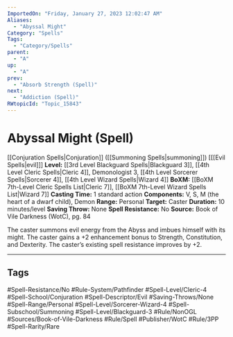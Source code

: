 ```yaml
---
ImportedOn: "Friday, January 27, 2023 12:02:47 AM"
Aliases:
  - "Abyssal Might"
Category: "Spells"
Tags:
  - "Category/Spells"
parent:
  - "A"
up:
  - "A"
prev:
  - "Absorb Strength (Spell)"
next:
  - "Addiction (Spell)"
RWtopicId: "Topic_15843"
---
```

# Abyssal Might (Spell)

[[Conjuration Spells|Conjuration]] ([[Summoning Spells|summoning]]) \[[[Evil Spells|evil]]]
**Level:** [[3rd Level Blackguard Spells|Blackguard 3]], [[4th Level Cleric Spells|Cleric 4]], Demonologist 3, [[4th Level Sorcerer Spells|Sorcerer 4]], [[4th Level Wizard Spells|Wizard 4]]
**BoXM:** [[BoXM 7th-Level Cleric Spells List|Cleric 7]], [[BoXM 7th-Level Wizard Spells List|Wizard 7]]
**Casting Time:** 1 standard action
**Components:** V, S, M (the heart of a dwarf child), Demon
**Range:** Personal
**Target:** Caster
**Duration:** 10 minutes/level
**Saving Throw:** None
**Spell Resistance:** No
**Source:** Book of Vile Darkness (WotC), pg. 84

The caster summons evil energy from the Abyss and imbues himself with its might. The caster gains a +2 enhancement bonus to Strength, Constitution, and Dexterity. The caster’s existing spell resistance improves by +2.

---
## Tags
#Spell-Resistance/No #Rule-System/Pathfinder #Spell-Level/Cleric-4 #Spell-School/Conjuration #Spell-Descriptor/Evil #Saving-Throws/None #Spell-Range/Personal #Spell-Level/Sorcerer-Wizard-4 #Spell-Subschool/Summoning #Spell-Level/Blackguard-3 #Rule/NonOGL #Sources/Book-of-Vile-Darkness #Rule/Spell #Publisher/WotC #Rule/3PP #Spell-Rarity/Rare

